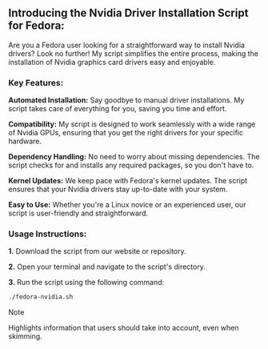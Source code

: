 ## Introducing the Nvidia Driver Installation Script for Fedora:

Are you a Fedora user looking for a straightforward way to install Nvidia drivers? Look no further! My script simplifies the entire process, making the installation of Nvidia graphics card drivers easy and enjoyable.

### Key Features:

**Automated Installation:** Say goodbye to manual driver installations. My script takes care of everything for you, saving you time and effort.

**Compatibility:** My script is designed to work seamlessly with a wide range of Nvidia GPUs, ensuring that you get the right drivers for your specific hardware.

**Dependency Handling:** No need to worry about missing dependencies. The script checks for and installs any required packages, so you don't have to.

**Kernel Updates:** We keep pace with Fedora's kernel updates. The script ensures that your Nvidia drivers stay up-to-date with your system.

**Easy to Use:** Whether you're a Linux novice or an experienced user, our script is user-friendly and straightforward.

### Usage Instructions:

**1.** Download the script from our website or repository.

**2.** Open your terminal and navigate to the script's directory.

**3.** Run the script using the following command:

```bash
./fedora-nvidia.sh
```
> [!NOTE]  
> Highlights information that users should take into account, even when skimming.

